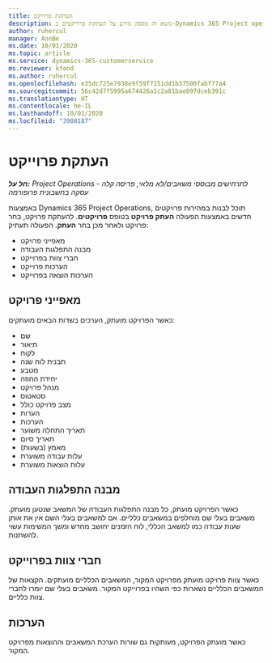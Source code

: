 ```yaml
---
title: העתקת פרוייקט
description: נושא זה מספק מידע על העתקת פרוייקטים ב-Dynamics 365 Project operations.
author: ruhercul
manager: AnnBe
ms.date: 10/01/2020
ms.topic: article
ms.service: dynamics-365-customerservice
ms.reviewer: kfend
ms.author: ruhercul
ms.openlocfilehash: e35dc725e7938e9f59f7151dd1b37500fabf77a4
ms.sourcegitcommit: 56c42d7f5995a674426a1c2a81bae897dceb391c
ms.translationtype: HT
ms.contentlocale: he-IL
ms.lasthandoff: 10/01/2020
ms.locfileid: "3908187"
---
```

# <a name="copy-a-project"></a>העתקת פרוייקט

_**חל על:** Project Operations לתרחישים מבוססי משאבים/לא מלאי, פריסה קלה - עסקה בחשבונית פרופורמה_

באמצעות Dynamics 365 Project Operations, תוכל לבנות במהירות פרויקטים חדשים באמצעות הפעולה **העתק פרויקט** בטופס **פרויקטים**. להעתקת פרויקט, בחר פרויקט ולאחר מכן בחר **העתק**. הפעולה תעתיק:

- מאפייני פרויקט
- מבנה התפלגות העבודה
- חברי צוות בפרוייקט
- הערכות פרוייקט
- הערכות הוצאה בפרוייקט

## <a name="project-properties"></a>מאפייני פרויקט

כאשר הפרויקט מועתק, הערכים בשדות הבאים מועתקים:

- שם
- תיאור
- לקוח
- תבנית לוח שנה
- מטבע
- יחידת החוזה
- מנהל פרויקט
- סטאטוס
- מצב פרויקט כולל
- הערות 
- הערכות
- תאריך התחלה משוער
- תאריך סיום
- מאמץ (בשעות)
- עלות עבודה משוערת
- עלות הוצאות משוערת

## <a name="work-breakdown-structure"></a>מבנה התפלגות העבודה

כאשר הפרויקט מועתק, כל מבנה התפלגות העבודה של המשאב שנטען מועתק. משאבים בעלי שם מוחלפים במשאבים כלליים. אם למשאבים בעלי השם אין את אותן שעות עבודה כמו למשאב הכללי, לוח הזמנים יחושב מחדש ומשך המשימות עשוי להשתנות.

## <a name="project-team-members"></a>חברי צוות בפרוייקט

כאשר צוות פרויקט מועתק מפרויקט המקור, המשאבים הכלליים מועתקים. הקצאות של המשאבים הכלליים נשארות כפי השהיו בפרוייקט המקור. משאבים בעלי שם יומרו לחברי צוות כלליים.

## <a name="estimates"></a>הערכות

כאשר מועתק הפרויקט, מעותקות גם שורות הערכת המשאבים וההוצאות מפרויקט המקור.